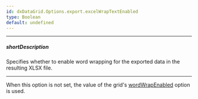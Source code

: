 ```yaml
---
id: dxDataGrid.Options.export.excelWrapTextEnabled
type: Boolean
default: undefined
---
```

---
##### shortDescription
Specifies whether to enable word wrapping for the exported data in the resulting XLSX file.

---
When this option is not set, the value of the grid's [wordWrapEnabled](/api-reference/10%20UI%20Widgets/GridBase/1%20Configuration/wordWrapEnabled.md '/Documentation/ApiReference/UI_Widgets/dxDataGrid/Configuration/#wordWrapEnabled') option is used.